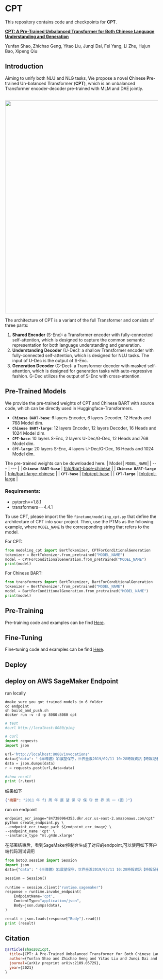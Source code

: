 # CPT

This repository contains code and checkpoints for **CPT**.

[**CPT: A Pre-Trained Unbalanced Transformer for Both Chinese Language Understanding and Generation**](https://arxiv.org/pdf/2109.05729.pdf)

Yunfan Shao, Zhichao Geng, Yitao Liu, Junqi Dai, Fei Yang, Li Zhe, Hujun Bao, Xipeng Qiu

## Introduction

Aiming to unify both NLU and NLG tasks, We propose a novel **C**hinese **P**re-trained Un-balanced **T**ransformer (**CPT**), which is an unbalanced Transformer encoder-decoder pre-trained with MLM and DAE jointly.

<p align="center">
	<br>
 	<img src="./misc\cpt-architecture-v1.png" width = "700" align=center />
	<br>
</p>

The architecture of CPT is a variant of the full Transformer and consists of three parts:

1. **Shared Encoder** (S-Enc): a Transformer encoder with fully-connected self-attention, which is designed to capture the common semantic representation for both language understanding and generation.
2. **Understanding Decoder** (U-Dec): a shallow Transformer encoder with fully-connected self-attention, which is designed for NLU tasks. The input of U-Dec is the output of S-Enc.
3. **Generation Decoder** (G-Dec): a Transformer decoder with masked self-attention, which is designed for generation tasks with auto-regressive fashion. G-Dec utilizes the output of S-Enc with cross-attention.

## Pre-Trained Models
We provide the pre-trained weights of CPT and Chinese BART with source code, which can be directly used in Huggingface-Transformers.

- **`Chinese BART-base`**: 6 layers Encoder, 6 layers Decoder, 12 Heads and 768 Model dim.
- **`Chinese BART-large`**: 12 layers Encoder, 12 layers Decoder, 16 Heads and 1024 Model dim.
- **`CPT-base`**: 10 layers S-Enc, 2 layers U-Dec/G-Dec, 12 Heads and 768 Model dim.
- **`CPT-large`**: 20 layers S-Enc, 4 layers U-Dec/G-Dec, 16 Heads and 1024 Model dim.

The pre-trained weights can be downloaded here.
| Model | `MODEL_NAME`|
| --- | --- |
| **`Chinese BART-base`**  | [fnlp/bart-base-chinese](https://huggingface.co/fnlp/bart-base-chinese) | 
| **`Chinese BART-large`**   | [fnlp/bart-large-chinese](https://huggingface.co/fnlp/bart-large-chinese) |
| **`CPT-base`**   | [fnlp/cpt-base](https://huggingface.co/fnlp/cpt-base) | 
| **`CPT-large`**   | [fnlp/cpt-large](https://huggingface.co/fnlp/cpt-large) |

### Requirements:
- pytorch==1.8.1
- transformers==4.4.1

To use CPT, please import the file `finetune/modeling_cpt.py` that define the architecture of CPT into your project.
Then, use the PTMs as the following example, where `MODEL_NAME` is the corresponding  string that refers to the model.

For CPT:
```python
from modeling_cpt import BertTokenizer, CPTForConditionalGeneration
tokenizer = BertTokenizer.from_pretrained("MODEL_NAME")
model = CPTForConditionalGeneration.from_pretrained("MODEL_NAME")
print(model)
```

For Chinese BART:
```python
from transformers import BertTokenizer, BartForConditionalGeneration
tokenizer = BertTokenizer.from_pretrained("MODEL_NAME")
model = BartForConditionalGeneration.from_pretrained("MODEL_NAME")
print(model)
```

## Pre-Training
Pre-training code and examples can be find [Here](pretrain/README.md).


## Fine-Tuning
Fine-tuning code and examples can be find [Here](finetune/README.md).

## Deploy 
## deploy on AWS SageMaker Endpoint

run locally
~~~
#make sure you got trained models in 6 folder
cd endpoint
sh build_and_push.sh
docker run -v -d -p 8080:8080 cpt
~~~

```python
# test 
#curl http://localhost:8080/ping 

# curl
import requests
import json

url='http://localhost:8080/invocations'
data={"data": "《半導體》Q1展望保守，世界垂淚2019/02/11 10:28時報資訊【時報記者沈培華台北報導】世界先進 (5347) 去年營運創歷史新高，每股純益達3.72元。但對今年首季展望保守，預計營收將比上季高點減近一成。世界先進於封關前股價拉高，今早則是開平走低。世界先進於年前台股封關後舉行法說會公布財報。公司去年營運表現亮麗，營收與獲利同創歷史新高紀錄。2018年全年營收289.28億元，年增16.1%，毛利率35.2%，拉升3.2個百分點，稅後淨利61.66億元，年增36.9%，營收與獲利同創歷史新高，每股純益3.72元。董事會通過去年度擬配發現金股利3.2元。展望第一季，受到客戶進入庫存調整，公司預期，本季營收估在67億至71億元，將季減8%至13%，毛利率將約34.5%至36.5%。此外，因應客戶需求，世界先進決定斥資2.36億美元，收購格芯新加坡8吋晶圓廠。世界先進於年前宣布，將購買格芯位於新加坡Tampines的8吋晶圓3E廠房、廠務設施、機器設備及微機電(MEMS)智財權與業務，交易總金額2.36億美元，交割日訂108年12月31日。格芯晶圓3E廠現有月產能3.5萬片8吋晶圓，世界先進每年將可增加超過40萬片8吋晶圓產能，增進公司明年起業績成長動能。TOP關閉"}
data = json.dumps(data)
r = requests.post(url,data=data)

#show result
print (r.text)
```

结果如下
```json
{"摘要": "2011 年 f1 周 年 展 望 保 守 保 守 世 界 第 一 (图 )"}
```

run on endpoint

```shell script
endpoint_ecr_image="847380964353.dkr.ecr.us-east-2.amazonaws.com/cpt"
python create_endpoint.py \
--endpoint_ecr_image_path ${endpoint_ecr_image} \
--endpoint_name 'cpt' \
--instance_type "ml.g4dn.xlarge"
```

在部署结束后，看到SageMaker控制台生成了对应的endpoint,可以使用如下客户端代码测试调用
```python
from boto3.session import Session
import json
data={"data": "《半導體》Q1展望保守，世界垂淚2019/02/11 10:28時報資訊【時報記者沈培華台北報導】世界先進 (5347) 去年營運創歷史新高，每股純益達3.72元。但對今年首季展望保守，預計營收將比上季高點減近一成。世界先進於封關前股價拉高，今早則是開平走低。世界先進於年前台股封關後舉行法說會公布財報。公司去年營運表現亮麗，營收與獲利同創歷史新高紀錄。2018年全年營收289.28億元，年增16.1%，毛利率35.2%，拉升3.2個百分點，稅後淨利61.66億元，年增36.9%，營收與獲利同創歷史新高，每股純益3.72元。董事會通過去年度擬配發現金股利3.2元。展望第一季，受到客戶進入庫存調整，公司預期，本季營收估在67億至71億元，將季減8%至13%，毛利率將約34.5%至36.5%。此外，因應客戶需求，世界先進決定斥資2.36億美元，收購格芯新加坡8吋晶圓廠。世界先進於年前宣布，將購買格芯位於新加坡Tampines的8吋晶圓3E廠房、廠務設施、機器設備及微機電(MEMS)智財權與業務，交易總金額2.36億美元，交割日訂108年12月31日。格芯晶圓3E廠現有月產能3.5萬片8吋晶圓，世界先進每年將可增加超過40萬片8吋晶圓產能，增進公司明年起業績成長動能。TOP關閉"}

session = Session()
    
runtime = session.client("runtime.sagemaker")
response = runtime.invoke_endpoint(
    EndpointName='cpt',
    ContentType="application/json",
    Body=json.dumps(data),
)

result = json.loads(response["Body"].read())
print (result)
```





## Citation

```bibtex
@article{shao2021cpt,
  title={CPT: A Pre-Trained Unbalanced Transformer for Both Chinese Language Understanding and Generation}, 
  author={Yunfan Shao and Zhichao Geng and Yitao Liu and Junqi Dai and Fei Yang and Li Zhe and Hujun Bao and Xipeng Qiu},
  journal={arXiv preprint arXiv:2109.05729},
  year={2021}
}
```

